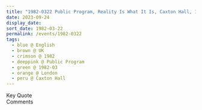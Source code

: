 ```yaml
---
title: "1982-0322 Public Program, Reality Is What It Is, Caxton Hall, 10 Caxton Street, Westminster, London, UK (other dates are the Mondays of 0323 and 0329)"
date: 2023-09-24
display_date: 
sort_date: 1982-03-22
permalink: /events/1982-0322
tags:
  - blue @ English
  - brown @ UK
  - crimson @ 1982
  - deeppink @ Public Program
  - green @ 1982-03
  - orange @ London
  - peru @ Caxton Hall
---
```


<wave-list>
  <list-title color="green" width="75">Key Quote</list-title>
  <list-item color="BlanchedAlmond"  width="200"></list-item>
  <list-item color="Lavender"></list-item>
  <list-item color="BlanchedAlmond"></list-item>
</wave-list>

<br>

<wave-list>
  <list-title color="green" width="75">Comments</list-title>
  <list-item color="BlanchedAlmond"  width="200"></list-item>
  <list-item color="Lavender"></list-item>
  <list-item color="BlanchedAlmond"></list-item>
</wave-list>